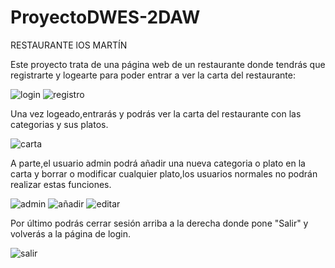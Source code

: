 # ProyectoDWES-2DAW


RESTAURANTE lOS MARTÍN

Este proyecto trata de una página web de un restaurante donde tendrás que registrarte y logearte para poder entrar a ver la carta del restaurante:


![login](https://user-images.githubusercontent.com/48284756/145726220-0adda2ec-c417-4381-92d0-a13517d560b6.png)
![registro](https://user-images.githubusercontent.com/48284756/145726242-4738f4e6-3320-489e-9d34-1bf27b340fd0.png)


Una vez logeado,entrarás y podrás ver la carta del restaurante con las categorias y sus platos.


![carta](https://user-images.githubusercontent.com/48284756/145726282-05cf877f-a90a-4d63-88bb-4a9ba68e938b.png)


A parte,el usuario admin podrá añadir una nueva categoria o plato en la carta y borrar o modificar cualquier plato,los usuarios normales no podrán realizar estas funciones.


![admin](https://user-images.githubusercontent.com/48284756/145726532-5829d8a2-3a01-446b-a94f-755fbd60f4c7.png)
![añadir](https://user-images.githubusercontent.com/48284756/145726552-3ed39950-1430-4e3d-99f5-bae3c2643a1a.png)
![editar](https://user-images.githubusercontent.com/48284756/145726559-2d88791b-afaa-4f4e-ba77-570fb0708c41.png)


Por último podrás cerrar sesión arriba a la derecha donde pone "Salir" y volverás a la página de login.


![salir](https://user-images.githubusercontent.com/48284756/145726570-b6422334-acbd-42ed-af39-f4d2415827d8.png)

